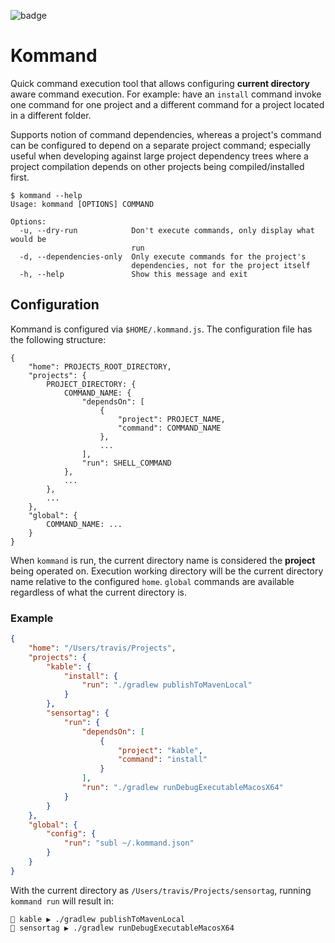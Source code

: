![badge][badge-mac]

# Kommand

Quick command execution tool that allows configuring **current directory** aware command execution.
For example: have an `install` command invoke one command for one project and a different command
for a project located in a different folder.

Supports notion of command dependencies, whereas a project's command can be configured to depend on
a separate project command; especially useful when developing against large project dependency
trees where a project compilation depends on other projects being compiled/installed first.

```
$ kommand --help
Usage: kommand [OPTIONS] COMMAND

Options:
  -u, --dry-run            Don't execute commands, only display what would be
                           run
  -d, --dependencies-only  Only execute commands for the project's
                           dependencies, not for the project itself
  -h, --help               Show this message and exit
```

## Configuration

Kommand is configured via `$HOME/.kommand.js`. The configuration file has the following structure:

```
{
    "home": PROJECTS_ROOT_DIRECTORY,
    "projects": {
        PROJECT_DIRECTORY: {
            COMMAND_NAME: {
                "dependsOn": [
                    {
                        "project": PROJECT_NAME,
                        "command": COMMAND_NAME
                    },
                    ...
                ],
                "run": SHELL_COMMAND
            },
            ...
        },
        ...
    },
    "global": {
        COMMAND_NAME: ...
    }
}
```

When `kommand` is run, the current directory name is considered the **project** being operated on.
Execution working directory will be the current directory name relative to the configured `home`.
`global` commands are available regardless of what the current directory is.

### Example

```json
{
    "home": "/Users/travis/Projects",
    "projects": {
        "kable": {
            "install": {
                "run": "./gradlew publishToMavenLocal"
            }
        },
        "sensortag": {
            "run": {
                "dependsOn": [
                    {
                        "project": "kable",
                        "command": "install"
                    }
                ],
                "run": "./gradlew runDebugExecutableMacosX64"
            }
        }
    },
    "global": {
        "config": {
            "run": "subl ~/.kommand.json"
        }
    }
}
```

With the current directory as `/Users/travis/Projects/sensortag`, running `kommand run` will result in:

```
🏃 kable ▶ ./gradlew publishToMavenLocal
🏃 sensortag ▶ ./gradlew runDebugExecutableMacosX64
```


[badge-android]: http://img.shields.io/badge/platform-android-6EDB8D.svg?style=flat
[badge-ios]: http://img.shields.io/badge/platform-ios-CDCDCD.svg?style=flat
[badge-js]: http://img.shields.io/badge/platform-js-F8DB5D.svg?style=flat
[badge-jvm]: http://img.shields.io/badge/platform-jvm-DB413D.svg?style=flat
[badge-linux]: http://img.shields.io/badge/platform-linux-2D3F6C.svg?style=flat
[badge-windows]: http://img.shields.io/badge/platform-windows-4D76CD.svg?style=flat
[badge-mac]: http://img.shields.io/badge/platform-macos-111111.svg?style=flat
[badge-watchos]: http://img.shields.io/badge/platform-watchos-C0C0C0.svg?style=flat
[badge-tvos]: http://img.shields.io/badge/platform-tvos-808080.svg?style=flat
[badge-wasm]: https://img.shields.io/badge/platform-wasm-624FE8.svg?style=flat
